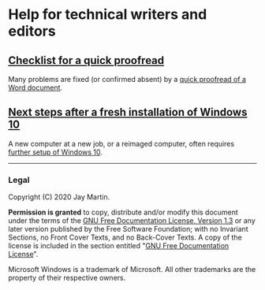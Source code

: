 # Help for technical writers and editors

## [Checklist for a quick proofread](/proofread_checklist)

Many problems are fixed (or confirmed absent) by a [quick proofread of a Word document](/proofread_checklist).

## [Next steps after a fresh installation of Windows 10](/windows_setup)

A new computer at a new job, or a reimaged computer, often requires [further setup of Windows 10](/windows_setup). 

---

### Legal

Copyright (C) 2020 Jay Martin. 

**Permission is granted** to copy, distribute and/or modify this document
under the terms of the [GNU Free Documentation License, Version 1.3](https://www.gnu.org/licenses/fdl-1.3.txt)
or any later version published by the Free Software Foundation; 
with no Invariant Sections, no Front Cover Texts, and no Back-Cover Texts.
A copy of the license is included in the section entitled "[GNU Free Documentation License](fdl-1.3.md)".

Microsoft Windows is a trademark of Microsoft. All other trademarks are the property of their respective owners. 

<!--- --->
